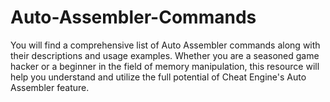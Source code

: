 # Auto-Assembler-Commands
You will find a comprehensive list of Auto Assembler commands along with their descriptions and usage examples. Whether you are a seasoned game hacker or a beginner in the field of memory manipulation, this resource will help you understand and utilize the full potential of Cheat Engine's Auto Assembler feature.
